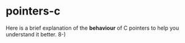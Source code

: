 # pointers-c
Here is a brief explanation of the **behaviour** of C pointers to help you understand it better. 8-)
